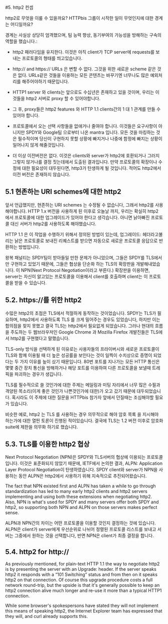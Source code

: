 #5. http2 컨셉

http2로 무엇을 이룰 수 있을까요? HTTPbis 그룹이 시작한 일이 무엇인지에 대한 경계는 어디일까요?

경계는 사실상 상당히 엄격했으며, 팀 능력 향상, 동기부여의 가능성을 방해하는 구속의 역할을 했습니다.:

- http2 패러다임을 유지한다. 이것은 아직 client가 TCP server에 requests를 보내는 프로토콜의 형태를 띄고있습니다.

- http:// and https:// URLs 은 변할 수 없다. 그것을 위한 새로운 scheme 같은 것은 없다. URLs같은 것들을 이용하는 모든 콘텐츠는 바꾸기엔 너무나도 많은 예외처리를 해주어야하기 때문입니다.

- HTTP1 server 와 clients는 앞으로도 수십년은 존재하고 있을 것이며, 우리는 이것들을 http2 서버로 proxy 할 수 있어야합니다.

- 그 후, proxy들은 http2 features 와 HTTP 1.1 clients간의 1 대 1  관계를 만들 수 있어야 합니다.

- 프로토콜에서 오는 선택 사항들을 없애거나 줄여야 합니다. 이것들은 요구사항이 아니지만 SPDY와 Google팀 으로부터 나온 mantra 입니다. 모든 것을 마킹하는 것은 필수적이며 당신이 구현하지 못할 상황에 빠지거나 나중에 함정에 빠지는 상황이일어나지 않게 해줄것입니다.

- 더 이상 이전버전은 없다. 이것은 clients와 server가 http2에 호환되거나 그러지 그렇지 않거나를 결정 짓는데에서 도출된 결과입니다. 만약 프로토콜의 확장이나 수정에 대한 필요성이 대두된다면, http3가 탄생하게 될 것입니다. 적어도 http2에서 이전 버전은 존재하지 않습니다.

## 5.1 현존하는 URI schemes에 대한 http2

앞서 언급했지만, 현존하는 URI schemes 는 수정될 수 없습니다, 그래서 http2를 사용해야합니다. HTTP 1.x 버전을 사용하게 된 이후로 오늘날 까지, 우리는 확실히 http2 에서 프로토콜에 대한 업그레이드가 있어야 한다고 생각습니다. 아니면 낡아빠진 프로토콜 대신 서버가 http2를 사용하도록 해야했습니다.

HTTP 1.1 은 이 작업을 수행하기 위해서 정의된 방법이 있는데, 업그레이드: 헤더라고불리는 낡은 프로토콜로 보내진 리퀘스트를 받으면 자동으로 새로운 프로토콜 응답으로 반환하는 방법입니다.

왕복 패널티는 SPDY팀이 받아들일 만한 문제가 아니었으며, 그들은 SPDY를 TLS에서만 구현하고 있었기 때문에, 그들은 협상을 단순화 하는 TLS의 확장판을 개발해내었습니다. 이 NPN(Next Protocol Negotiation이라고 부른다.) 확장판을 이용하면, server는 자신이 알고있는 프로토콜을 이용해서 client를 호출하며 client는 이 프로토콜을 받을 수 있습니다.

## 5.2. https://를 위한 http2

수많은 http2의 초점은 TLS에서 적절하게 동작하는 것이었습니다. SPDY는 TLS가 필요하며, http2에서 사용하도록 TLS 를 크게 밀어주는 경우도 있었습니다, 하지만 이는 합의점을 찾지 못했고 결국 TLS는 http2에서 필요없게 되었습니다. 그러나 현대의 흐름을 주도하는 두 웹브라우저인 Google Chrome 과 Mozilla Firefox 개발진들은 TLS에서 http2를 구현했다고 말했습니다.

TLS-only 방식을 선택하게 된 이유로는 사용자들의 프라이버시와 새로운 프로토콜이 TLS와 함께 이용될 때 더 높은 성공률을 보인다는 것이 일찍이 수치상으로 증명이 되었다는 두 가지 이유를 높이 샀기 때문입니다. 80번 포트를 지나가는 모든 HTTP 통신은 몇몇 중간 장치 통신을 방해하거나 해당 포트를 이용하여 다른 프로토콜을 보낼때 트레픽을 파괴하는 경우가 생깁니다.

TLS를 필수적으로 쓸 것인가에 대한 주제는 메일링과 미팅 자리에서 너무 많은 수필과 격양된 목소리(이게 좋은 것인가 나쁜것인가에 대한)가 오고 갔기 때문에 대두되었습니다. 혹시라도 이 주제에 대한 질문을 HTTPbis 참가자 앞에서 던질때는 조심해야할 필요가 있습니다.

비슷한 예로, http2 는 TLS 를 사용하는 경우 의무적으로 해야 암호 목록 을 지시해야 하는가에 대한 열띈 토론이 진행된 적이있습니다. 결국에 TLS는 1.2 버전 이후로 암호화 suite에 제한을 의무화 하기로 했습니다.

## 5.3. TLS를 이용한 http2 협상

Next Protocol Negotiation (NPN)은 SPDY와 TLS서버의 협상에 이용되는 프로토콜입니다. 이것은 표준화되지 않았기 때문에, IETF에서 논의한 결과, ALPN: Application Layer Protocol Negotiation이 탄생하였습니다. SPDY client와 server가 NPN을 사용하는 동안 ALPN은 http2에서 사용하기 위해 지속적으로 추진되어왔습니다.

The fact that NPN existed first and ALPN has taken a while to go through standardization has led to many early http2 clients and http2 servers implementing and using both these extensions when negotiating http2. Also, NPN is what's used for SPDY and many servers offer both SPDY and http2, so supporting both NPN and ALPN on those servers makes perfect sense.

ALPN과 NPN간의 차이는 어떤 프로토콜을 이용할 것인지 결정하는 것에 있습니다. ALPN은 client가 server에게 우선순위로 나뉘어 정렬된 프로토콜 리스트를 보내고 서버는 그중에서 원하는 것을 선택합니다, 반면 NPN은 client가 최종 결정을 합니다.

## 5.4. http2 for http://

As previously mentioned, for plain-text HTTP 1.1 the way to negotiate
http2 is by presenting the server with an Upgrade: header. If the server speaks
http2 it responds with a “101 Switching” status and from then on it speaks
http2 on that connection. Of course this upgrade procedure
costs a full network round-trip, but the upside is that it's generally possible to 
keep an http2 connection alive much longer and re-use it more than a typical HTTP1
connection.

While some browser's spokespersons have stated they will not implement this means of speaking http2, the Internet Explorer team has expressed that they will, and curl already supports this.
